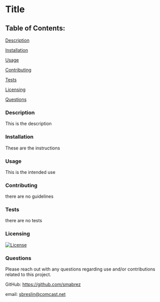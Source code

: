 # Title

  ## Table of Contents:
  [Description](#Description)

  [Installation](#Installation)

  [Usage](#Usage)

  [Contributing](#Contributing)

  [Tests](#Tests)

  [Licensing](#Licensing)

  [Questions](#Questions)

  ### Description
  This is the description

  ### Installation
  These are the instructions

  ### Usage
  This is the intended use

  ### Contributing
  there are no guidelines

  ### Tests
  there are no tests

  ### Licensing
  [![License](https://img.shields.io/badge/License-Apache_2.0-blue.svg)](https://opensource.org/licenses/Apache-2.0)

  ### Questions
  Please reach out with any questions regarding use and/or contributions related to this project.

  GitHub: https://github.com/smabrez

  email: sbreslin@comcast.net
  